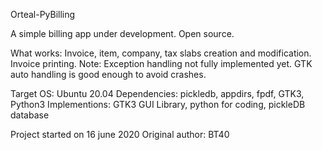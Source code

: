 Orteal-PyBilling

A simple billing app under development. Open source. 

What works: Invoice, item, company, tax slabs creation and modification. Invoice printing.
Note: Exception handling not fully implemented yet. GTK auto handling is good enough to avoid crashes. 

Target OS: Ubuntu 20.04
Dependencies: pickledb, appdirs, fpdf, GTK3, Python3
Implementions: GTK3 GUI Library, python for coding, pickleDB database 

Project started on 16 june 2020
Original author: BT40
